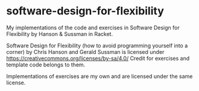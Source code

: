 # software-design-for-flexibility
My implementations of the code and exercises in Software Design for Flexibility by Hanson &amp; Sussman in Racket.

Software Design for Flexibility (how to avoid programming yourself into a corner) by Chris Hanson and Gerald Sussman is licensed under https://creativecommons.org/licenses/by-sa/4.0/
Credit for exercises and template code belongs to them.

Implementations of exercises are my own and are licensed under the same license.
